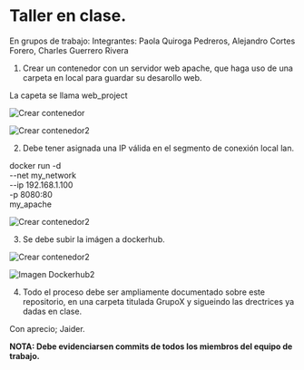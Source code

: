 # Taller en clase.

En grupos de trabajo:
Integrantes: Paola Quiroga Pedreros, 
             Alejandro Cortes Forero,
             Charles Guerrero Rivera

1. Crear un contenedor con un servidor web apache, que haga uso de una carpeta en local  para guardar su desarollo web.

La capeta se llama web_project

<img src=https://github.com/jaiderospina/DevSecOps/blob/main/1.Crear%20un%20contenedor.png
 alt="Crear contenedor">
</p>


<img src=https://github.com/jaiderospina/DevSecOps/blob/main/1.1%20Crear%20un%20contenedor.png
 alt="Crear contenedor2">
</p>

2. Debe tener asignada una IP válida en el segmento de conexión local lan.

docker run -d \
  --net my_network \
  --ip 192.168.1.100 \
  -p 8080:80 \
  my_apache

<img src=https://github.com/jaiderospina/DevSecOps/blob/main/2%20ip.png
 alt="Crear contenedor2">
</p>


3. Se debe  subir la imágen a dockerhub.

<img src=https://github.com/jaiderospina/DevSecOps/blob/main/3.1.png
 alt="Crear contenedor2">
</p>


<img src=https://github.com/jaiderospina/DevSecOps/blob/main/3.2.png
 alt="Imagen Dockerhub2">
</p>


4. Todo el proceso debe ser ampliamente documentado sobre este repositorio, en una carpeta titulada GrupoX y sigueindo las drectrices ya dadas en clase.

Con aprecio; Jaider.


**NOTA: Debe evidenciarsen commits de todos los miembros del equipo de trabajo.**
